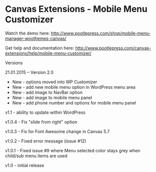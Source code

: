 Canvas Extensions - Mobile Menu Customizer
==========================================

Watch the demo here: http://www.pootlepress.com/shop/mobile-menu-manager-woothemes-canvas/

Get help and documentation here: http://www.pootlepress.com/canvas-extensions/help/mobile-menu-customizer/

Versions

21.01.2015 – Version 2.0

 * New - options moved into WP Customizer
 * New - add new mobile menu option in WordPress menu area
 * New - add image to NavBar option
 * New - add image to mobile menu panel
 * New - add phone number and options for mobile menu panel

v1.1 - ability to update within WordPress

v1.0.4 - Fix "slide from right" option

v1.0.3 - Fix for Font Awesome change in Canvas 5.7

v1.0.2 - Fixed error message (issue #12)

v1.0.1 - Fixed issue #9 where Menu selected color stays grey when child/sub menu items are used

v1.0 - initial release
